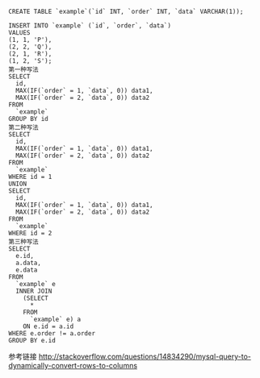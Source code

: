 	CREATE TABLE `example`(`id` INT, `order` INT, `data` VARCHAR(1));
	
	INSERT INTO `example` (`id`, `order`, `data`) 
	VALUES
	(1, 1, 'P'),
	(2, 2, 'Q'),
	(2, 1, 'R'),
	(1, 2, 'S');
	第一种写法
	SELECT 
	  id,
	  MAX(IF(`order` = 1, `data`, 0)) data1,
	  MAX(IF(`order` = 2, `data`, 0)) data2 
	FROM
	  `example` 
	GROUP BY id
	第二种写法
	SELECT 
	  id,
	  MAX(IF(`order` = 1, `data`, 0)) data1,
	  MAX(IF(`order` = 2, `data`, 0)) data2 
	FROM
	  `example` 
	WHERE id = 1 
	UNION
	SELECT 
	  id,
	  MAX(IF(`order` = 1, `data`, 0)) data1,
	  MAX(IF(`order` = 2, `data`, 0)) data2 
	FROM
	  `example` 
	WHERE id = 2 
	第三种写法
	SELECT 
	  e.id,
	  a.data,
	  e.data 
	FROM
	  `example` e 
	  INNER JOIN 
	    (SELECT 
	      * 
	    FROM
	      `example` e) a 
	    ON e.id = a.id 
	WHERE e.order != a.order 
	GROUP BY e.id
参考链接
http://stackoverflow.com/questions/14834290/mysql-query-to-dynamically-convert-rows-to-columns